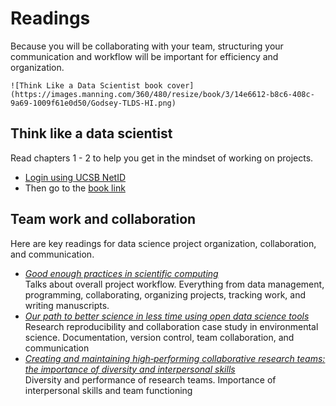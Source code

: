 # Readings

Because you will be collaborating with your team, structuring your communication and workflow will be important for efficiency and organization.

```{margin}
![Think Like a Data Scientist book cover](https://images.manning.com/360/480/resize/book/3/14e6612-b8c6-408c-9a69-1009f61e0d50/Godsey-TLDS-HI.png)
```
## Think like a data scientist

Read chapters 1 - 2 to help you get in the mindset of working on projects.

* [Login using UCSB NetID](http://uclibs.org/PID/432785)
* Then go to the [book link](https://learning.oreilly.com/library/view/think-like-a/9781633430273/)

## Team work and collaboration 

Here are key readings for data science project organization, collaboration, and communication.

* _[Good enough practices in scientific computing](https://doi.org/10.1371/journal.pcbi.1005510)_  
	Talks about overall project workflow. Everything from data management, programming, collaborating, organizing projects, tracking work, and writing manuscripts.
* _[Our path to better science in less time using open data science tools](https://doi.org/10.1038/s41559-017-0160)_  
    Research reproducibility and collaboration case study in environmental science. Documentation, version control, team collaboration, and communication
* _[Creating and maintaining high‐performing collaborative research teams: the importance of diversity and interpersonal skills](https://doi.org/10.1890/130001)_  
    Diversity and performance of research teams. Importance of interpersonal skills and team functioning 

